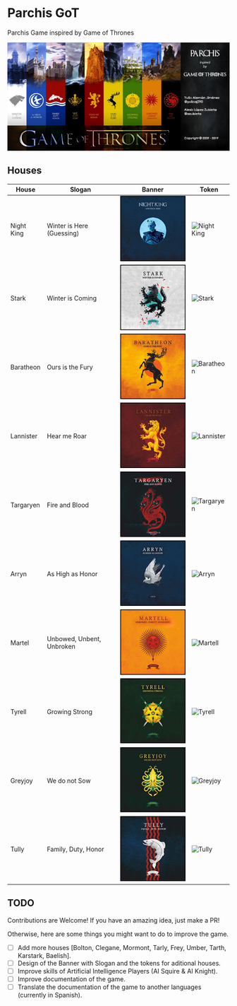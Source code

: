 # Parchis GoT

Parchis Game inspired by Game of Thrones

![Credits](/src/Images/Backs/Creditos.jpg)


## Houses

House|Slogan|Banner|Token
-----|------|------|-----
Night King|Winter is Here (Guessing)|![Night King](/src/Images/Houses/1.jpg)|![Night King](/src/Images/Tokens/1.jpg)
Stark|Winter is Coming|![Stark](/src/Images/Houses/2.jpg)|![Stark](/src/Images/Tokens/2.jpg)
Baratheon|Ours is the Fury|![Baratheon](/src/Images/Houses/3.jpg)|![Baratheon](/src/Images/Tokens/3.jpg)
Lannister|Hear me Roar|![Lannister](/src/Images/Houses/4.jpg)|![Lannister](/src/Images/Tokens/4.jpg)
Targaryen|Fire and Blood|![Targaryen](/src/Images/Houses/5.jpg)|![Targaryen](/src/Images/Tokens/5.jpg)
Arryn|As High as Honor|![Arryn](/src/Images/Houses/6.jpg)|![Arryn](/src/Images/Tokens/6.jpg)
Martel|Unbowed, Unbent, Unbroken|![Martell](/src/Images/Houses/7.jpg)|![Martell](/src/Images/Tokens/7.jpg)
Tyrell|Growing Strong|![Tyrell](/src/Images/Houses/8.jpg)|![Tyrell](/src/Images/Tokens/8.jpg)
Greyjoy|We do not Sow|![Greyjoy](/src/Images/Houses/9.jpg)|![Greyjoy](/src/Images/Tokens/9.jpg)
Tully|Family, Duty, Honor|![Tully](/src/Images/Houses/10.jpg)|![Tully](/src/Images/Tokens/10.jpg)


## TODO

Contributions are Welcome!
If you have an amazing idea, just make a PR!

Otherwise, here are some things you might want to do to improve the game.

- [ ] Add more houses [Bolton, Clegane, Mormont, Tarly, Frey, Umber, Tarth, Karstark, Baelish].
- [ ] Design of the Banner with Slogan and the tokens for aditional houses.
- [ ] Improve skills of Artificial Intelligence Players (AI Squire & AI Knight).
- [ ] Improve documentation of the game.
- [ ] Translate the documentation of the game to another languages (currently in Spanish).